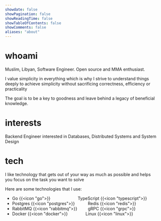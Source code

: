 ```yaml
---
showdate: false
showPagination: false
showReadingTime: false
showTableOfContents: false
showComments: false
aliases: "about"
---
```


# whoami

Muslim, Libyan, Software Engineer. Open source and MMA enthusiast.

I value simplicity in everything which is why I strive to understand things deeply to achieve simplicity without sacrificing correctness, efficiency or practicality

The goal is to be a key to goodness and leave behind a legacy of beneficial knowledge.

# interests

Backend Engineer interested in Databases, Distributed Systems and System Design

# tech

I like technology that gets out of your way as much as possible and helps you focus on the task you want to solve


Here are some technologies that I use:
- Go {{<icon "go">}}  &nbsp; &nbsp; &nbsp; &nbsp; &nbsp; &nbsp; &nbsp; &nbsp; &nbsp; &nbsp; &nbsp; TypeScript {{<icon "typescript">}}
- Postgres {{<icon "postgres">}}  &nbsp; &nbsp; &nbsp; &nbsp; &nbsp; Redis {{<icon "redis">}}
- RabbitMQ {{<icon "rabbitmq">}}  &nbsp; &nbsp; &nbsp; &nbsp;  gRPC {{<icon "grpc">}}
- Docker {{<icon "docker">}}  &nbsp; &nbsp; &nbsp; &nbsp; &nbsp; &nbsp; &nbsp; Linux {{<icon "linux">}}
